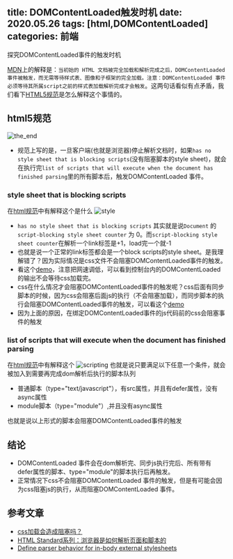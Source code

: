 title: DOMContentLoaded触发时机
date: 2020.05.26
tags: [html,DOMContentLoaded]
categories: 前端
---
探究DOMContentLoaded事件的触发时机
<!--more-->
[MDN](https://developer.mozilla.org/zh-CN/docs/Web/Events/DOMContentLoaded)上的解释是：`当初始的 HTML 文档被完全加载和解析完成之后，DOMContentLoaded 事件被触发，而无需等待样式表、图像和子框架的完全加载。注意：DOMContentLoaded 事件必须等待其所属script之前的样式表加载解析完成才会触发`。这两句话看似有点矛盾，我们看下[HTML5规范](https://html.spec.whatwg.org/multipage/parsing.html#the-end)是怎么解释这个事情的。
## html5规范
![the_end](the_end.jpg)
* 规范上写的是，一旦客户端(也就是浏览器)停止解析文档时，如果`has no style sheet that is blocking scripts`(没有阻塞脚本的style sheet)，就会在执行完`list of scripts that will execute when the document has finished parsing`里的所有脚本后，触发DOMContentLoaded 事件。

### style sheet that is blocking scripts
在[html规范](https://html.spec.whatwg.org/multipage/semantics.html#has-no-style-sheet-that-is-blocking-scripts)中有解释这个是什么
![style](style.jpg)
* `has no style sheet that is blocking scripts` 其实就是说`Document` 的 `script-blocking style sheet counter` 为 0。而`script-blocking style sheet counter`在解析一个link标签是+1，load完一个就-1
* 也就是说一个正常的link标签都会是一个block scripts的style sheet。是我理解错了？因为实际情况是css文件不会阻塞DOMContentLoaded事件的触发。
* 看这个[demo](https://xiaoxuehua.xyz/demo/domcontentloaded/css.html)，注意把网速调低，可以看到控制台内的DOMContentLoaded的输出不会等待css加载完。
* css在什么情况才会阻塞DOMContentLoaded事件的触发呢？css后面有同步脚本的时候，因为css会阻塞后面js的执行（不会阻塞加载），而同步脚本的执行会阻塞DOMContentLoaded事件的触发，可以看这个[demo](https://xiaoxuehua.xyz/demo/domcontentloaded/css-js.html)
* 因为上面的原因，在绑定DOMContentLoaded事件的js代码前的css会阻塞事件的触发

### list of scripts that will execute when the document has finished parsing
在[html规范](https://html.spec.whatwg.org/multipage/scripting.html#list-of-scripts-that-will-execute-when-the-document-has-finished-parsing)中有解释这个
![scripting](scripting.jpg)
也就是说只要满足以下任意一个条件，就会被加入到需要再完成dom解析后执行的脚本队列
  + 普通脚本（type="text/javascript"），有src属性，并且有defer属性，没有async属性
  + module脚本（type="module"）,并且没有async属性

也就是说以上形式的脚本会阻塞DOMContentLoaded事件的触发

## 结论
* DOMContentLoaded 事件会在dom解析完、同步js执行完后、所有带有defer属性的脚本、type="module"的脚本执行后再触发。
* 正常情况下css不会阻塞DOMContentLoaded 事件的触发，但是有可能会因为css阻塞js的执行，从而阻塞DOMContentLoaded 事件。

## 参考文章
* [css加载会造成阻塞吗？](https://www.cnblogs.com/chenjg/p/7126822.html)
* [HTML Standard系列：浏览器是如何解析页面和脚本的](https://juejin.im/post/5dc8ca0a6fb9a04a7e1a44ff)
* [Define parser behavior for in-body external stylesheets](https://github.com/whatwg/html/issues/1349)

